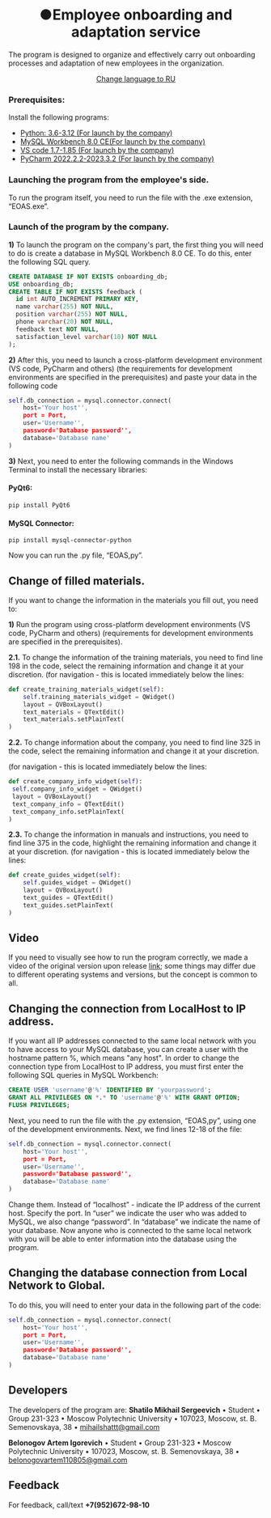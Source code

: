 <h1 align="center">●Employee onboarding and adaptation service </h1>

The program is designed to organize and effectively carry out onboarding processes and adaptation of new employees in the organization.
<p align='center'>
<a href ='readme.md' style='border:solid; padding:3px; border-color:white; border-radius:5px'>Change language to RU</a>
</p>

### Prerequisites:
Install the following programs:
 - [Python: 3.6-3.12 (For launch by the company)](https://www.python.org/downloads/release/python-3120/)
 - [MySQL Workbench 8.0 CE(For launch by the company)](https://downloads.mysql.com/archives/workbench/)
 - [VS code 1.7-1.85 (For launch by the company)](https://code.visualstudio.com/download)
 - [PyCharm 2022.2.2-2023.3.2 (For launch by the company)](https://pycharm-community-edition.en.softonic.com)

### Launching the program from the employee's side.
To run the program itself, you need to run the file with the .exe extension, “EOAS.exe”.

### Launch of the program by the company.
**1)** To launch the program on the company's part, the first thing you will need to do is create a database in MySQL Workbench 8.0 CE. To do this, enter the following SQL query.


```sql
CREATE DATABASE IF NOT EXISTS onboarding_db;
USE onboarding_db;
CREATE TABLE IF NOT EXISTS feedback (
  id int AUTO_INCREMENT PRIMARY KEY,
  name varchar(255) NOT NULL,
  position varchar(255) NOT NULL,
  phone varchar(20) NOT NULL,
  feedback text NOT NULL,
  satisfaction_level varchar(10) NOT NULL
);
```

**2)** After this, you need to launch a cross-platform development environment (VS code, PyCharm and others) (the requirements for development environments are specified in the prerequisites) and paste your data in the following code

```python
self.db_connection = mysql.connector.connect(
    host='Your host'',
    port = Port,
    user='Username'',
    password='Database password'',
    database='Database name'
)
```
**3)**  Next, you need to enter the following commands in the Windows Terminal to install the necessary libraries:
#### PyQt6:
```shell
pip install PyQt6
```
#### MySQL Connector:
```shell
pip install mysql-connector-python
```
Now you can run the .py file, “EOAS,py”.

## Change of filled materials.
If you want to change the information in the materials you fill out, you need to:

**1)** Run the program using cross-platform development environments (VS code, PyCharm and others) (requirements for development environments are specified in the prerequisites).

**2.1.** To change the information of the training materials, you need to find line 198 in the code, select the remaining information and change it at your discretion.
(for navigation - this is located immediately below the lines:
```python
def create_training_materials_widget(self):
    self.training_materials_widget = QWidget()
    layout = QVBoxLayout()
    text_materials = QTextEdit()
    text_materials.setPlainText(
)
```

**2.2.** To change information about the company, you need to find line 325 in the code, select the remaining information and change it at your discretion.

(for navigation - this is located immediately below the lines:
   ```python
def create_company_info_widget(self):
    self.company_info_widget = QWidget()
    layout = QVBoxLayout()
    text_company_info = QTextEdit()
    text_company_info.setPlainText(
)
```

**2.3.** To change the information in manuals and instructions, you need to find line 375 in the code, highlight the remaining information and change it at your discretion.
(for navigation - this is located immediately below the lines:
```python
def create_guides_widget(self):
    self.guides_widget = QWidget()
    layout = QVBoxLayout()
    text_guides = QTextEdit()
    text_guides.setPlainText(
)
```


## Video
If you need to visually see how to run the program correctly, we made a video of the original version upon release [link](https://www.youtube.com/watch?v=-q8mcdRpf_M); some things may differ due to different operating systems and versions, but the concept is common to all.

## Changing the connection from LocalHost to IP address.

If you want all IP addresses connected to the same local network with you to have access to your MySQL database, you can create a user with the hostname pattern %, which means "any host".
In order to change the connection type from LocalHost to IP address, you must first enter the following SQL queries in MySQL Workbench:

```sql
CREATE USER 'username'@'%' IDENTIFIED BY 'yourpassword';
GRANT ALL PRIVILEGES ON *.* TO 'username'@'%' WITH GRANT OPTION;
FLUSH PRIVILEGES;
```
Next, you need to run the file with the .py extension, “EOAS,py”, using one of the development environments. Next, we find lines 12-18 of the file:
```python
self.db_connection = mysql.connector.connect(
    host='Your host'',
    port = Port,
    user='Username'',
    password='Database password'',
    database='Database name'
)
```
Сhange them. Instead of “localhost” - indicate the IP address of the current host. Specify the port. In “user” we indicate the user who was added to MySQL, we also change “password”. In “database” we indicate the name of your database. Now anyone who is connected to the same local network with you will be able to enter information into the database using the program.

## Changing the database connection from Local Network to Global.
To do this, you will need to enter your data in the following part of the code:
```python
self.db_connection = mysql.connector.connect(
    host='Your host'',
    port = Port,
    user='Username'',
    password='Database password'',
    database='Database name'
)
```


## Developers
The developers of the program are:
**Shatilo Mikhail Sergeevich**
•	Student
•	Group 231-323
•	Moscow Polytechnic University
•	107023, Moscow, st. B. Semenovskaya, 38
•	mihailshattt@gmail.com

**Belonogov Artem Igorevich**
•	Student
•	Group 231-323
•	Moscow Polytechnic University
•	107023, Moscow, st. B. Semenovskaya, 38
•	belonogovartem110805@gmail.com

## Feedback
For feedback, call/text **+7(952)672-98-10**